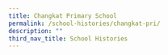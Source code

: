 ```yaml
---
title: Changkat Primary School
permalink: /school-histories/changkat-pri/
description: ""
third_nav_title: School Histories
---
```

